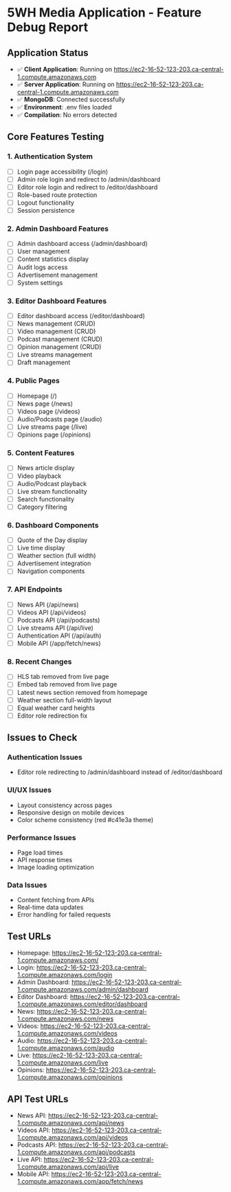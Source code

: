 # 5WH Media Application - Feature Debug Report

## Application Status
- ✅ **Client Application**: Running on https://ec2-16-52-123-203.ca-central-1.compute.amazonaws.com
- ✅ **Server Application**: Running on https://ec2-16-52-123-203.ca-central-1.compute.amazonaws.com  
- ✅ **MongoDB**: Connected successfully
- ✅ **Environment**: .env files loaded
- ✅ **Compilation**: No errors detected

## Core Features Testing

### 1. Authentication System
- [ ] Login page accessibility (/login)
- [ ] Admin role login and redirect to /admin/dashboard
- [ ] Editor role login and redirect to /editor/dashboard  
- [ ] Role-based route protection
- [ ] Logout functionality
- [ ] Session persistence

### 2. Admin Dashboard Features
- [ ] Admin dashboard access (/admin/dashboard)
- [ ] User management
- [ ] Content statistics display
- [ ] Audit logs access
- [ ] Advertisement management
- [ ] System settings

### 3. Editor Dashboard Features  
- [ ] Editor dashboard access (/editor/dashboard)
- [ ] News management (CRUD)
- [ ] Video management (CRUD)
- [ ] Podcast management (CRUD)
- [ ] Opinion management (CRUD)
- [ ] Live streams management
- [ ] Draft management

### 4. Public Pages
- [ ] Homepage (/)
- [ ] News page (/news)
- [ ] Videos page (/videos)
- [ ] Audio/Podcasts page (/audio)
- [ ] Live streams page (/live)
- [ ] Opinions page (/opinions)

### 5. Content Features
- [ ] News article display
- [ ] Video playback
- [ ] Audio/Podcast playback
- [ ] Live stream functionality
- [ ] Search functionality
- [ ] Category filtering

### 6. Dashboard Components
- [ ] Quote of the Day display
- [ ] Live time display
- [ ] Weather section (full width)
- [ ] Advertisement integration
- [ ] Navigation components

### 7. API Endpoints
- [ ] News API (/api/news)
- [ ] Videos API (/api/videos)
- [ ] Podcasts API (/api/podcasts)
- [ ] Live streams API (/api/live)
- [ ] Authentication API (/api/auth)
- [ ] Mobile API (/app/fetch/news)

### 8. Recent Changes
- [ ] HLS tab removed from live page
- [ ] Embed tab removed from live page
- [ ] Latest news section removed from homepage
- [ ] Weather section full-width layout
- [ ] Equal weather card heights
- [ ] Editor role redirection fix

## Issues to Check

### Authentication Issues
- Editor role redirecting to /admin/dashboard instead of /editor/dashboard

### UI/UX Issues
- Layout consistency across pages
- Responsive design on mobile devices
- Color scheme consistency (red #c41e3a theme)

### Performance Issues
- Page load times
- API response times
- Image loading optimization

### Data Issues
- Content fetching from APIs
- Real-time data updates
- Error handling for failed requests

## Test URLs
- Homepage: https://ec2-16-52-123-203.ca-central-1.compute.amazonaws.com/
- Login: https://ec2-16-52-123-203.ca-central-1.compute.amazonaws.com/login
- Admin Dashboard: https://ec2-16-52-123-203.ca-central-1.compute.amazonaws.com/admin/dashboard
- Editor Dashboard: https://ec2-16-52-123-203.ca-central-1.compute.amazonaws.com/editor/dashboard
- News: https://ec2-16-52-123-203.ca-central-1.compute.amazonaws.com/news
- Videos: https://ec2-16-52-123-203.ca-central-1.compute.amazonaws.com/videos
- Audio: https://ec2-16-52-123-203.ca-central-1.compute.amazonaws.com/audio
- Live: https://ec2-16-52-123-203.ca-central-1.compute.amazonaws.com/live
- Opinions: https://ec2-16-52-123-203.ca-central-1.compute.amazonaws.com/opinions

## API Test URLs
- News API: https://ec2-16-52-123-203.ca-central-1.compute.amazonaws.com/api/news
- Videos API: https://ec2-16-52-123-203.ca-central-1.compute.amazonaws.com/api/videos
- Podcasts API: https://ec2-16-52-123-203.ca-central-1.compute.amazonaws.com/api/podcasts
- Live API: https://ec2-16-52-123-203.ca-central-1.compute.amazonaws.com/api/live
- Mobile API: https://ec2-16-52-123-203.ca-central-1.compute.amazonaws.com/app/fetch/news
